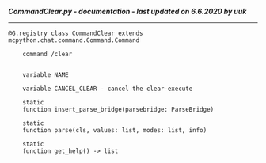 ***CommandClear.py - documentation - last updated on 6.6.2020 by uuk***
___

    @G.registry class CommandClear extends mcpython.chat.command.Command.Command
        
        command /clear


        variable NAME

        variable CANCEL_CLEAR - cancel the clear-execute

        static
        function insert_parse_bridge(parsebridge: ParseBridge)

        static
        function parse(cls, values: list, modes: list, info)

        static
        function get_help() -> list